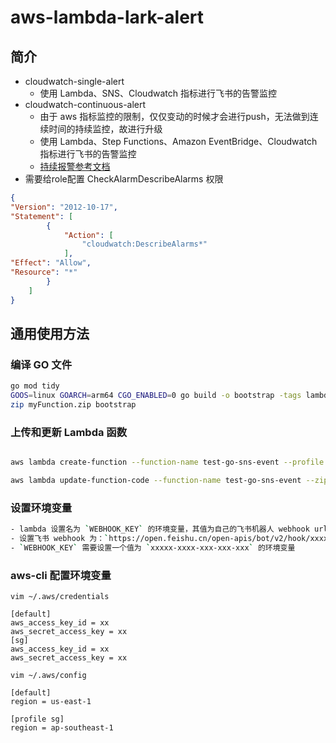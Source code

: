 # aws-lambda-lark-alert

## 简介
- cloudwatch-single-alert
    - 使用 Lambda、SNS、Cloudwatch 指标进行飞书的告警监控
- cloudwatch-continuous-alert
    - 由于 aws 指标监控的限制，仅仅变动的时候才会进行push，无法做到连续时间的持续监控，故进行升级
    - 使用 Lambda、Step Functions、Amazon EventBridge、Cloudwatch 指标进行飞书的告警监控
    - [持续报警参考文档](https://aws.amazon.com/cn/blogs/china/use-aws-step-functions-to-implement-continuous-amazon-cloudwatch-alarms/)
- 需要给role配置 CheckAlarmDescribeAlarms 权限
```json
{
"Version": "2012-10-17",
"Statement": [
		{
			"Action": [
				"cloudwatch:DescribeAlarms*"
			],
"Effect": "Allow",
"Resource": "*"
		}
	]
}
```

## 通用使用方法

### 编译 GO 文件

```bash
go mod tidy
GOOS=linux GOARCH=arm64 CGO_ENABLED=0 go build -o bootstrap -tags lambda.norpc main.go
zip myFunction.zip bootstrap
```


### 上传和更新 Lambda 函数
```bash

aws lambda create-function --function-name test-go-sns-event --profile sg  --runtime provided.al2023 --handler bootstrap --architectures arm64 --role arn:aws:iam::{accountId}:role/lambda-ex --zip-file fileb://myFunction.zip

aws lambda update-function-code --function-name test-go-sns-event --zip-file fileb://myFunction.zip
```

### 设置环境变量

```bash
- lambda 设置名为 `WEBHOOK_KEY` 的环境变量，其值为自己的飞书机器人 webhook url 的最后哈希串。
- 设置飞书 webhook 为：`https://open.feishu.cn/open-apis/bot/v2/hook/xxxxx-xxxx-xxx-xxx-xxx`。
- `WEBHOOK_KEY` 需要设置一个值为 `xxxxx-xxxx-xxx-xxx-xxx` 的环境变量 
```

### aws-cli 配置环境变量
```
vim ~/.aws/credentials

[default]
aws_access_key_id = xx
aws_secret_access_key = xx
[sg]
aws_access_key_id = xx
aws_secret_access_key = xx

```

```
vim ~/.aws/config

[default]
region = us-east-1

[profile sg]
region = ap-southeast-1

```

